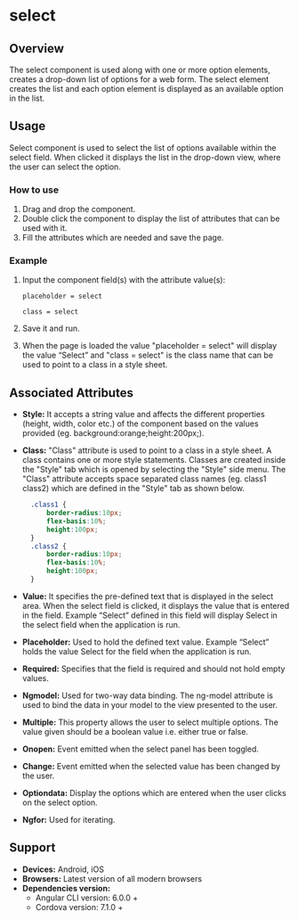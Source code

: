 # select

## Overview

The select component is used along with one or more option elements, creates a drop-down list of options for a web form. The select element creates the list and each option element is displayed as an available option in the list.

## Usage

Select component is used to select the list of options available within the select field. When clicked it displays the list in the drop-down view, where the user can select the option.

### How to use

1. Drag and drop the component. 
2. Double click the component to display the list of attributes that can be used with it.
3. Fill the attributes which are needed and save the page.

### Example

1. Input the component field\(s\) with the attribute value\(s\):

    `placeholder = select` 

    `class = select`

2. Save it and run.
3. When the page is loaded the value "placeholder = select" will display the value “Select” and "class = select" is the class name that can be used to point to a class in a style sheet.

## Associated Attributes

* **Style:** It accepts a string value and affects the different properties \(height, width, color etc.\) of the component based on the values provided \(eg. background:orange;height:200px;\).
* **Class:** "Class" attribute is used to point to a class in a style sheet. A class contains one or more style statements. Classes are created inside the "Style" tab which is opened by selecting the "Style" side menu. The "Class" attribute accepts space separated class names \(eg. class1 class2\) which are defined in the "Style" tab as shown below.

  ```css
    .class1 {
        border-radius:10px;
        flex-basis:10%;
        height:100px;
    }
    .class2 {
        border-radius:10px;
        flex-basis:10%;
        height:100px;
    }
  ```

* **Value:** It specifies the pre-defined text that is displayed in the select area. When the select field is clicked, it displays the value that is entered in the field. Example “Select” defined in this field will display Select in the select field when the application is run.
* **Placeholder:** Used to hold the defined text value. Example “Select” holds the value Select for the field when the application is run.
* **Required:** Specifies that the field is required and should not hold empty values. 
* **Ngmodel:** Used for two-way data binding. The ng-model attribute is used to bind the data in your model to the view presented to the user.
* **Multiple:** This property allows the user to select multiple options. The value given should be a boolean value i.e. either true or false. 
* **Onopen:** Event emitted when the select panel has been toggled.
* **Change:** Event emitted when the selected value has been changed by the user.
* **Optiondata:** Display the options which are entered when the user clicks on the select option.
* **Ngfor:** Used for iterating.

## Support

* **Devices:** Android, iOS
* **Browsers:**  Latest version of all modern browsers
* **Dependencies version:** 
  * Angular CLI version: 6.0.0 + 
  * Cordova version: 7.1.0 +

